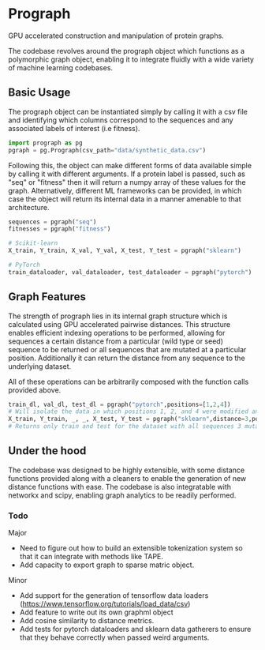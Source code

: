 # Prograph
GPU accelerated construction and manipulation of protein graphs.

The codebase revolves around the prograph object which functions as a polymorphic graph object, enabling it to integrate fluidly
with a wide variety of machine learning codebases.

## Basic Usage
The prograph object can be instantiated simply by calling it with a csv file and identifying which columns correspond to
the sequences and any associated labels of interest (i.e fitness).

```python
import prograph as pg
pgraph = pg.Prograph(csv_path="data/synthetic_data.csv")
```

Following this, the object can make different forms of data available simple by calling it with different arguments. If a protein label
is passed, such as "seq" or "fitness" then it will return a numpy array of these values for the graph. Alternatively, different ML frameworks can be provided, in which case the object will return its internal data in a manner amenable to that architecture.

```python
sequences = pgraph("seq")
fitnesses = pgraph("fitness")

# Scikit-learn
X_train, Y_train, X_val, Y_val, X_test, Y_test = pgraph("sklearn")

# PyTorch
train_dataloader, val_dataloader, test_dataloader = pgraph("pytorch")
```

## Graph Features

The strength of prograph lies in its internal graph structure which is calculated using GPU accelerated pairwise distances. This structure enables efficient indexing operations to be performed, allowing for sequences a certain distance from a particular (wild type or seed) sequence to be returned or all sequences that are mutated at a particular position. Additionally it can return the distance from any sequence to the underlying dataset.

All of these operations can be arbitrarily composed with the function calls provided above.

```python
train_dl, val_dl, test_dl = pgraph("pytorch",positions=[1,2,4])
# Will isolate the data in which positions 1, 2, and 4 were modified and return dataloaders associated with it.
X_train, Y_train, _, _, X_test, Y_test = pgraph("sklearn",distance=3,positions=[2,9,11],split=[0.8,0.2])
# Returns only train and test for the dataset with all sequences 3 mutations from wild type only mutated at positions 2, 9, and 11.
```
## Under the hood
The codebase was designed to be highly extensible, with some distance functions provided along with a cleaners to enable the generation of new distance functions with ease. The codebase is also integratable with networkx and scipy, enabling graph analytics to be readily performed.

### Todo
Major
- Need to figure out how to build an extensible tokenization system so that it can integrate with methods like TAPE.
- Add capacity to export graph to sparse matric object.

Minor
- Add support for the generation of tensorflow data loaders (https://www.tensorflow.org/tutorials/load_data/csv)
- Add feature to write out its own graphml object
- Add cosine similarity to distance metrics.
- Add tests for pytorch dataloaders and sklearn data gatherers to ensure that they behave correctly when passed weird arguments.
